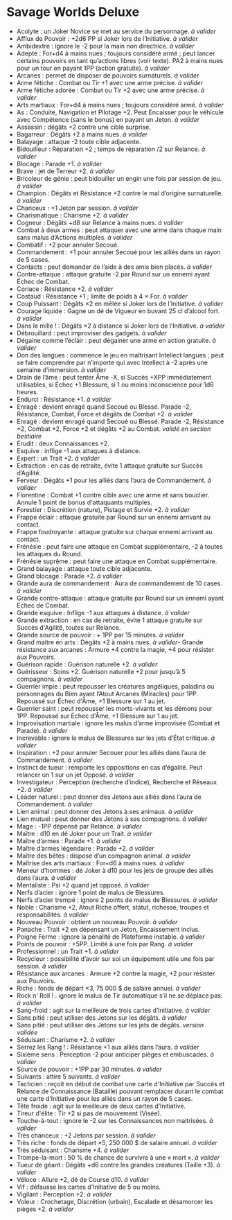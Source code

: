 # Savage Worlds Deluxe

- Acolyte : un Joker Novice se met au service du personnage. _à valider_
- Afflux de Pouvoir : +2d6 PP si Joker lors de l’Initiative. _à valider_
- Ambidextre : ignore le -2 pour la main non directrice. _à valider_
- Adepte : For+d4 à mains nues ; toujours considéré armé ; peut lancer certains pouvoirs en tant qu’actions libres (voir texte). PA2 à mains nues pour un tour en payant 1PP (action gratuite). _à valider_
- Arcanes : permet de disposer de pouvoirs surnaturels. _à valider_
- Arme fétiche : Combat ou Tir +1 avec une arme précise. _à valider_
- Arme fétiche adorée : Combat ou Tir +2 avec une arme précise. _à valider_
- Arts martiaux : For+d4 à mains nues ; toujours considéré armé. _à valider_
- As : Conduite, Navigation et Pilotage +2. Peut Encaisser pour le véhicule avec Compétence (sans le bonus) en payant un Jeton. _à valider_
- Assassin : dégâts +2 contre une cible surprise.
- Bagarreur : Dégâts +2 à mains nues. _à valider_
- Balayage : attaque -2 toute cible adjacente.
- Bidouilleur : Réparation +2 ; temps de réparation /2 sur Relance. _à valider_
- Blocage : Parade +1. _à valider_
- Brave : jet de Terreur +2. _à valider_
- Bricoleur de génie : peut bidouiller un engin une fois par session de jeu. _à valider_
- Champion : Dégâts et Résistance +2 contre le mal d’origine surnaturelle. _à valider_
- Chanceux : +1 Jeton par session. _à valider_
- Charismatique : Charisme +2. _à valider_
- Cogneur : Dégâts +d8 sur Relance à mains nues. _à valider_
- Combat à deux armes : peut attaquer avec une arme dans chaque main sans malus d’Actions multiples. _à valider_
- Combatif : +2 pour annuler Secoué.
- Commandement : +1 pour annuler Secoué pour les alliés dans un rayon de 5 cases.
- Contacts : peut demander de l’aide à des amis bien placés. _à valider_
- Contre-attaque : attaque gratuite -2 par Round sur un ennemi ayant Échec de Combat.
- Coriace : Résistance +2. _à valider_
- Costaud : Résistance +1 ; limite de poids à 4 × For. _à valider_
- Coup Puissant : Dégâts ×2 en mêlée si Joker lors de l’Initiative. _à valider_
- Courage liquide : Gagne un dé de Vigueur en buvant 25 cl d’alcool fort. _à valider_
- Dans le mille ! : Dégâts ×2 à distance si Joker lors de l’Initiative. _à valider_
- Débrouillard : peut improviser des gadgets. _à valider_
- Dégaine comme l’éclair : peut dégainer une arme en action gratuite. _à valider_
- Don des langues : commence le jeu en maîtrisant Intellect langues ; peut se faire comprendre par n’importe qui avec Intellect à -2 après une semaine d’immersion. _à valider_
- Drain de l’âme : peut tenter Âme -X, si Succès +XPP immédiatement utilisables, si Échec +1 Blessure, si 1 ou moins inconscience pour 1d6 heures.
- Endurci : Résistance +1. _à valider_
- Enragé : devient enragé quand Secoué ou Blessé. Parade -2, Résistance, Combat, Force et dégâts de Combat +2. _à valider_
- Enragé : devient enragé quand Secoué ou Blessé. Parade -2, Résistance +2, Combat +2, Force +2 et dégâts +2 au Combat. _validé en section bestiaire_
- Érudit : deux Connaissances +2.
- Esquive : inflige -1 aux attaques à distance.
- Expert : un Trait +2. _à valider_
- Extraction : en cas de retraite, évite 1 attaque gratuite sur Succès d’Agilité.
- Ferveur : Dégâts +1 pour les alliés dans l’aura de Commandement. _à valider_
- Florentine : Combat +1 contre cible avec une arme et sans bouclier. Annule 1 point de bonus d'attaquants multiples.
- Forestier : Discrétion (nature), Pistage et Survie +2. _à valider_
- Frappe éclair : attaque gratuite par Round sur un ennemi arrivant au contact.
- Frappe foudroyante : attaque gratuite sur chaque ennemi arrivant au contact.
- Frénésie : peut faire une attaque en Combat supplémentaire, -2 à toutes les attaques du Round.
- Frénésie suprême : peut faire une attaque en Combat supplémentaire.
- Grand balayage : attaque toute cible adjacente.
- Grand blocage : Parade +2. _à valider_
- Grande aura de commandement : Aura de commandement de 10 cases. _à valider_
- Grande contre-attaque : attaque gratuite par Round sur un ennemi ayant Échec de Combat.
- Grande esquive : Inflige -1 aux attaques à distance. _à valider_
- Grande extraction : en cas de retraite, évite 1 attaque gratuite sur Succès d'Agilité, toutes sur Relance.
- Grande source de pouvoir : + 1PP par 15 minutes. _à valider_
- Grand maitre en arts : Dégâts +2 à mains nues. _à valider_- Grande résistance aux arcanes : Armure +4 contre la magie, +4 pour résister aux Pouvoirs.
- Guérison rapide : Guérison naturelle +2. _à valider_
- Guérisseur : Soins +2. Guérison naturelle +2 pour jusqu’à 5 compagnons. _à valider_
- Guerrier impie : peut repousser les créatures angéliques, paladins ou personnages du Bien ayant l’Atout Arcanes (Miracles) pour 1PP. Repoussé sur Échec d'Âme, +1 Blessure sur 1 au jet.
- Guerrier saint : peut repousser les morts-vivants et les démons pour 1PP. Repoussé sur Échec d'Âme, +1 Blessure sur 1 au jet.
- Improvisation martiale : ignore les malus d’arme improvisée (Combat et Parade). _à valider_
- Increvable : ignore le malus de Blessures sur les jets d’État critique. _à valider_
- Inspiration : +2 pour annuler Secouer pour les alliés dans l’aura de Commandement. _à valider_
- Instinct de tueur : remporte les oppositions en cas d’égalité. Peut relancer un 1 sur un jet Opposé. _à valider_
- Investigateur : Perception (recherche d’indice), Recherche et Réseaux +2. _à valider_
- Leader naturel : peut donner des Jetons aux alliés dans l’aura de Commandement. _à valider_
- Lien animal : peut donner des Jetons à ses animaux. _à valider_
- Lien mutuel : peut donner des Jetons à ses compagnons. _à valider_
- Mage : -1PP dépensé par Relance. _à valider_
- Maître : d10 en dé Joker pour un Trait. _à valider_
- Maître d’armes : Parade +1. _à valider_
- Maître d’armes légendaire : Parade +2. _à valider_
- Maître des bêtes : dispose d’un compagnon animal. _à valider_
- Maîtrise des arts martiaux : For+d6 à mains nues. _à valider_
- Meneur d’hommes : dé Joker à d10 pour les jets de groupe des alliés dans l’aura. _à valider_
- Mentaliste : Psi +2 quand jet opposé. _à valider_
- Nerfs d’acier : ignore 1 point de malus de Blessures.
- Nerfs d’acier trempé : ignore 2 points de malus de Blessures. _à valider_
- Noble : Charisme +2, Atout Riche offert, statut, richesse, troupes et responsabilités. _à valider_
- Nouveau Pouvoir : obtient un nouveau Pouvoir. _à valider_
- Panache : Trait +2 en dépensant un Jeton, Encaissement inclus.
- Poigne Ferme : ignore la pénalité de Plateforme instable. _à valider_
- Points de pouvoir : +5PP. Limité à une fois par Rang. _à valider_
- Professionnel : un Trait +1. _à valider_
- Recycleur : possibilité d’avoir sur soi un équipement utile une fois par session. _à valider_
- Résistance aux arcanes : Armure +2 contre la magie, +2 pour résister aux Pouvoirs.
- Riche : fonds de départ ×3, 75 000 $ de salaire annuel. _à valider_
- Rock n’ Roll ! : ignore le malus de Tir automatique s’il ne se déplace pas. _à valider_
- Sang-froid : agit sur la meilleure de trois cartes d’Initiative. _à valider_
- Sans pitié : peut utiliser des Jetons sur les dégâts. _à valider_
- Sans pitié : peut utiliser des Jetons sur les jets de dégâts. _version validée_
- Séduisant : Charisme +2. _à valider_
- Serrez les Rang ! : Résistance +1 aux alliés dans l’aura. _à valider_
- Sixième sens : Perception -2 pour anticiper pièges et embuscades. _à valider_
- Source de pouvoir : +1PP par 30 minutes. _à valider_
- Suivants : attire 5 suivants. _à valider_
- Tacticien : reçoit en début de combat une carte d'Initiative par Succès et Relance de Connaissance (Bataille) pouvant remplacer durant le combat une carte d’Initiative pour les alliés dans un rayon de 5 cases.
- Tête froide : agit sur la meilleure de deux cartes d’Initiative.
- Tireur d'élite : Tir +2 si pas de mouvement (Visée).
- Touche-à-tout : ignore le -2 sur les Connaissances non maitrisées. _à valider_
- Très chanceux : +2 Jetons par session. _à valider_
- Très riche : fonds de départ ×5, 250 000 $ de salaire annuel. _à valider_
- Très séduisant : Charisme +4. _à valider_
- Trompe-la-mort : 50 % de chance de survivre à une « mort ». _à valider_
- Tueur de géant : Dégâts +d6 contre les grandes créatures (Taille +3). _à valider_
- Véloce : Allure +2, dé de Course d10. _à valider_
- Vif : défausse les cartes d'Initiative de 5 ou moins.
- Vigilant : Perception +2. _à valider_
- Voleur : Crochetage, Discrétion (urbain), Escalade et désamorcer les pièges +2. _à valider_
